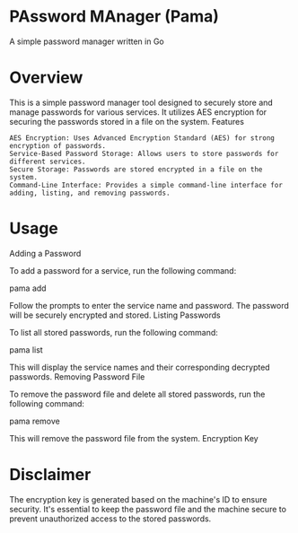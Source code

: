 # PAssword MAnager (Pama)
A simple password manager written in Go

# Overview

This is a simple password manager tool designed to securely store and manage passwords for various services. It utilizes AES encryption for securing the passwords stored in a file on the system.
Features

    AES Encryption: Uses Advanced Encryption Standard (AES) for strong encryption of passwords.
    Service-Based Password Storage: Allows users to store passwords for different services.
    Secure Storage: Passwords are stored encrypted in a file on the system.
    Command-Line Interface: Provides a simple command-line interface for adding, listing, and removing passwords.

# Usage

Adding a Password

To add a password for a service, run the following command:

pama add

Follow the prompts to enter the service name and password. The password will be securely encrypted and stored.
Listing Passwords

To list all stored passwords, run the following command:

pama list

This will display the service names and their corresponding decrypted passwords.
Removing Password File

To remove the password file and delete all stored passwords, run the following command:

pama remove

This will remove the password file from the system.
Encryption Key

# Disclaimer

The encryption key is generated based on the machine's ID to ensure security. It's essential to keep the password file and the machine secure to prevent unauthorized access to the stored passwords.